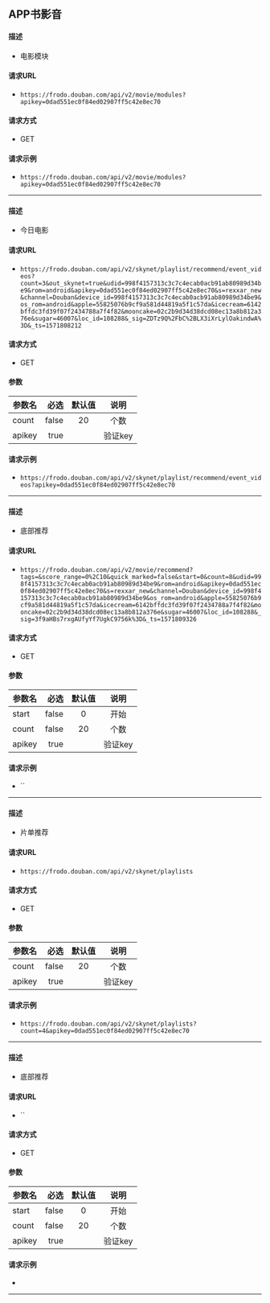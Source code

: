 ## APP书影音
#### 描述
- 电影模块
#### 请求URL
- `https://frodo.douban.com/api/v2/movie/modules?apikey=0dad551ec0f84ed02907ff5c42e8ec70`
#### 请求方式
- GET
#### 请求示例
- `https://frodo.douban.com/api/v2/movie/modules?apikey=0dad551ec0f84ed02907ff5c42e8ec70`
---
#### 描述
- 今日电影
#### 请求URL
- `https://frodo.douban.com/api/v2/skynet/playlist/recommend/event_videos?count=3&out_skynet=true&udid=998f4157313c3c7c4ecab0acb91ab80989d34be9&rom=android&apikey=0dad551ec0f84ed02907ff5c42e8ec70&s=rexxar_new&channel=Douban&device_id=998f4157313c3c7c4ecab0acb91ab80989d34be9&os_rom=android&apple=55825076b9cf9a581d44819a5f1c57da&icecream=6142bffdc3fd39f07f2434788a7f4f82&mooncake=02c2b9d34d38dcd08ec13a8b812a376e&sugar=46007&loc_id=108288&_sig=ZDTz9Q%2FbC%2BLX3iXrLylOakindwA%3D&_ts=1571808212`
#### 请求方式
- GET
#### 参数
  | 参数名|必选|默认值|说明|
  |-----|-----:|:----:|:----:|
  | count | false  | 20 | 个数 |
  | apikey | true  |  | 验证key |
#### 请求示例
- `https://frodo.douban.com/api/v2/skynet/playlist/recommend/event_videos?apikey=0dad551ec0f84ed02907ff5c42e8ec70`
---
#### 描述
- 底部推荐
#### 请求URL
- `https://frodo.douban.com/api/v2/movie/recommend?tags=&score_range=0%2C10&quick_marked=false&start=0&count=8&udid=998f4157313c3c7c4ecab0acb91ab80989d34be9&rom=android&apikey=0dad551ec0f84ed02907ff5c42e8ec70&s=rexxar_new&channel=Douban&device_id=998f4157313c3c7c4ecab0acb91ab80989d34be9&os_rom=android&apple=55825076b9cf9a581d44819a5f1c57da&icecream=6142bffdc3fd39f07f2434788a7f4f82&mooncake=02c2b9d34d38dcd08ec13a8b812a376e&sugar=46007&loc_id=108288&_sig=3f9aHBs7rxgAUfyYf7UgkC9756k%3D&_ts=1571809326`
#### 请求方式
- GET
#### 参数
  | 参数名|必选|默认值|说明|
  |-----|-----:|:----:|:----:|
  | start | false  | 0 | 开始 |
  | count | false  | 20 | 个数 |
  | apikey | true  |  | 验证key |
#### 请求示例
- ``
---
#### 描述
- 片单推荐
#### 请求URL
- `https://frodo.douban.com/api/v2/skynet/playlists`
#### 请求方式
- GET
#### 参数
  | 参数名|必选|默认值|说明|
  |-----|-----:|:----:|:----:|
  | count | false  | 20 | 个数 |
  | apikey | true  |  | 验证key |
#### 请求示例
- `https://frodo.douban.com/api/v2/skynet/playlists?count=4&apikey=0dad551ec0f84ed02907ff5c42e8ec70`
---
#### 描述
- 底部推荐
#### 请求URL
- ``
#### 请求方式
- GET
#### 参数
  | 参数名|必选|默认值|说明|
  |-----|-----:|:----:|:----:|
  | start | false  | 0 | 开始 |
  | count | false  | 20 | 个数 |
  | apikey | true  |  | 验证key |
#### 请求示例
- ` `
---